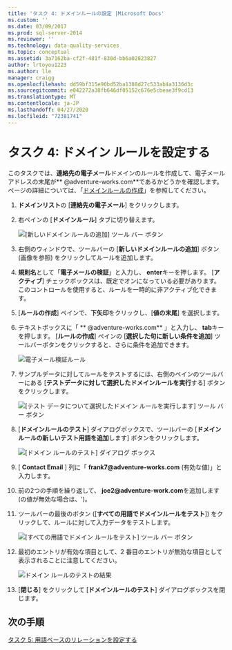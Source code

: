 ```yaml
---
title: 'タスク 4: ドメインルールの設定 |Microsoft Docs'
ms.custom: ''
ms.date: 03/09/2017
ms.prod: sql-server-2014
ms.reviewer: ''
ms.technology: data-quality-services
ms.topic: conceptual
ms.assetid: 3a7162ba-cf2f-481f-830d-bb6a02823827
author: lrtoyou1223
ms.author: lle
manager: craigg
ms.openlocfilehash: dd59bf315e90bd52ba1388d27c533ab4a3136d3c
ms.sourcegitcommit: e042272a38fb646df05152c676e5cbeae3f9cd13
ms.translationtype: MT
ms.contentlocale: ja-JP
ms.lasthandoff: 04/27/2020
ms.locfileid: "72381741"
---
```

# <a name="task-4-setting-domain-rules"></a>タスク 4: ドメイン ルールを設定する
  このタスクでは、**連絡先の電子メール**ドメインのルールを作成して、電子メールアドレスの末尾が** \@adventure-works.com**であるかどうかを確認します。 ページの詳細については、「[ドメインルールの作成](https://msdn.microsoft.com/library/hh510397.aspx)」を参照してください。  
  
1.  **ドメインリスト**の [**連絡先の電子メール**] をクリックします。  
  
2.  右ペインの [**ドメインルール**] タブに切り替えます。  
  
     ![[新しいドメイン ルールの追加] ツール バー ボタン](../../2014/tutorials/media/et-settingdomainrules-01.jpg "[新しいドメイン ルールの追加] ツール バー ボタン")  
  
3.  右側のウィンドウで、ツールバーの [**新しいドメインルールの追加**] ボタン (画像を参照) をクリックしてルールを追加します。  
  
4.  **規則名**として「**電子メールの検証**」と入力し、 **enter**キーを押します。 [**アクティブ**] チェックボックスは、既定でオンになっている必要があります。 このコントロールを使用すると、ルールを一時的に非アクティブ化できます。  
  
5.  [**ルールの作成**] ペインで、**下矢印**をクリックし、[**値の末尾**] を選択します。  
  
6.  テキストボックスに「 ** \@adventure-works.com** 」と入力し、 **tab**キーを押します。 [**ルールの作成**] ペインの [**選択した句に新しい条件を追加**] ツールバーボタンをクリックすると、さらに条件を追加できます。  
  
     ![電子メール検証ルール](../../2014/tutorials/media/et-settingdomainrules-02.jpg "電子メール検証ルール")  
  
7.  サンプルデータに対してルールをテストするには、右側のペインのツールバーにある [**テストデータに対して選択したドメインルールを実行**する] ボタンをクリックします。  
  
     ![[テスト データについて選択したドメイン ルールを実行します] ツール バー ボタン](../../2014/tutorials/media/et-settingdomainrules-03.jpg "[テスト データについて選択したドメイン ルールを実行します] ツール バー ボタン")  
  
8.  [**ドメインルールのテスト**] ダイアログボックスで、ツールバーの [**ドメインルールの新しいテスト用語を追加**します] ボタンをクリックします。  
  
     ![[ドメイン ルールのテスト] ダイアログ ボックス](../../2014/tutorials/media/et-settingdomainrules-04.jpg "[ドメイン ルールのテスト] ダイアログ ボックス")  
  
9. [ **Contact Email** ] 列に「 **frank7\@adventure-works.com** (有効な値)」と入力します。  
  
10. 前の2つの手順を繰り返して、 **joe2\@adventure-work.com**を追加します (の値が無効な場合は、')。  
  
11. ツールバーの最後のボタン ([**すべての用語でドメインルールをテスト**]) をクリックして、ルールに対して入力データをテストします。  
  
     ![[すべての用語でドメイン ルールをテスト] ツール バー ボタン](../../2014/tutorials/media/et-settingdomainrules-05.jpg "[すべての用語でドメイン ルールをテスト] ツール バー ボタン")  
  
12. 最初のエントリが有効な項目として、2 番目のエントリが無効な項目として表示されることに注意してください。  
  
     ![ドメイン ルールのテストの結果](../../2014/tutorials/media/et-settingdomainrules-06.jpg "ドメイン ルールのテストの結果")  
  
13. [**閉じる**] をクリックして [**ドメインルールのテスト**] ダイアログボックスを閉じます。  
  
## <a name="next-step"></a>次の手順  
 [タスク 5: 用語ベースのリレーションを設定する](../../2014/tutorials/task-5-setting-term-based-relationships.md)  
  
  
